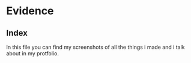# Evidence

## Index

In this file you can find my screenshots of all the things i made and i talk about in my protfolio.
